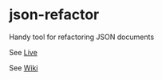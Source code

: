 # json-refactor
Handy tool for refactoring JSON documents

See [Live](https://tools.notmybase.com/json-refactor/)

See [Wiki](https://github.com/ElGoorf/json-refactor/wiki)
